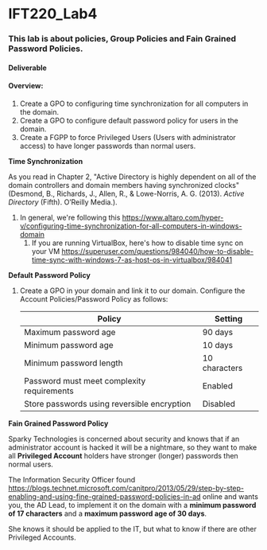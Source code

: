 # IFT220_Lab4

### This lab is about policies, Group Policies and Fain Grained Password Policies.

#### Deliverable

#### Overview:
1. Create a GPO to configuring time synchronization for all computers in the domain.
1. Create a GPO to configure default password policy for users in the domain.
1. Create a FGPP to force Privileged Users (Users with administrator access) to have longer passwords than normal users.


**Time Synchronization**

As you read in Chapter 2, "Active Directory is highly dependent on all of the domain controllers and domain members having synchronized clocks" (Desmond, B., Richards, J., Allen, R., & Lowe-Norris, A. G. (2013). *Active Directory* (Fifth). O’Reilly Media.).
1. In general, we're following this https://www.altaro.com/hyper-v/configuring-time-synchronization-for-all-computers-in-windows-domain
    1. If you are running VirtualBox, here's how to disable time sync on your VM https://superuser.com/questions/984040/how-to-disable-time-sync-with-windows-7-as-host-os-in-virtualbox/984041


**Default Password Policy**
1. Create a GPO in your domain and link it to our domain.  Configure the Account Policies/Password Policy as follows:

    Policy | Setting
    ------------------------------------------- | -------
    Maximum password age | 90 days
    Minimum password age | 10 days
    Minimum password length | 10 characters
    Password must meet complexity requirements | Enabled
    Store passwords using reversible encryption | Disabled


**Fain Grained Password Policy**

Sparky Technologies is concerned about security and knows that if an administrator account is hacked it will be a nightmare, so they want to make all **Privileged Account** holders have stronger (longer) passwords then normal users.  

The Information Security Officer found https://blogs.technet.microsoft.com/canitpro/2013/05/29/step-by-step-enabling-and-using-fine-grained-password-policies-in-ad online and wants you, the AD Lead, to implement it on the domain with a **minimum password of 17 characters** and a **maximum password age of 30 days**.

She knows it should be applied to the IT, but what to know if there are other Privileged Accounts.
